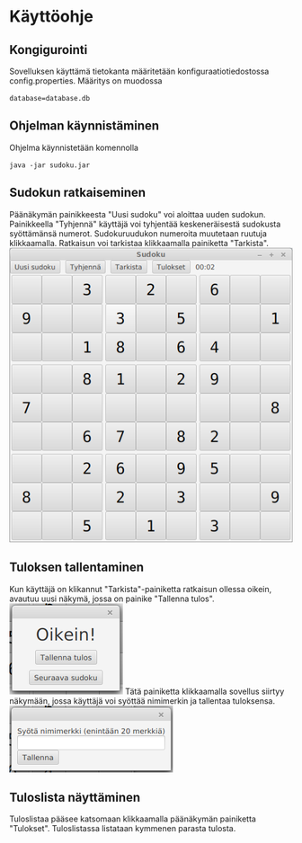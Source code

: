 # Käyttöohje

## Kongigurointi

Sovelluksen käyttämä tietokanta määritetään konfiguraatiotiedostossa config.properties. Määritys on muodossa
```
database=database.db
```

## Ohjelman käynnistäminen

Ohjelma käynnistetään komennolla
```
java -jar sudoku.jar
```

## Sudokun ratkaiseminen

Päänäkymän painikkeesta "Uusi sudoku" voi aloittaa uuden sudokun. 
Painikkeella "Tyhjennä" käyttäjä voi tyhjentää keskeneräisestä sudokusta syöttämänsä numerot.
Sudokuruudukon numeroita muutetaan ruutuja klikkaamalla. 
Ratkaisun voi tarkistaa klikkaamalla painiketta "Tarkista".
![kaytto-ohje](https://github.com/essitepp/ot-harjoitustyo/blob/master/dokumentaatio/kuvat/kayttoohje_1.png)

## Tuloksen tallentaminen

Kun käyttäjä on klikannut "Tarkista"-painiketta ratkaisun ollessa oikein, avautuu uusi näkymä, jossa on painike "Tallenna tulos". 
![kaytto-ohje](https://github.com/essitepp/ot-harjoitustyo/blob/master/dokumentaatio/kuvat/kayttoohje_2.png)
Tätä painiketta klikkaamalla sovellus siirtyy näkymään, jossa käyttäjä voi syöttää nimimerkin ja tallentaa tuloksensa.
![kaytto-ohje](https://github.com/essitepp/ot-harjoitustyo/blob/master/dokumentaatio/kuvat/kayttoohje_3.png)

## Tuloslista näyttäminen

Tuloslistaa pääsee katsomaan klikkaamalla päänäkymän painiketta "Tulokset". Tuloslistassa listataan kymmenen parasta tulosta.


